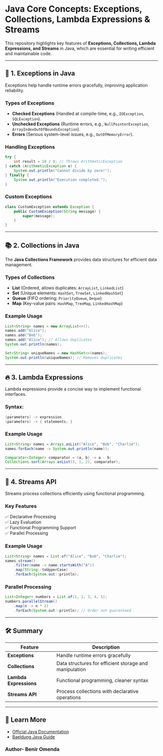 # Java Core Concepts: Exceptions, Collections, Lambda Expressions & Streams

This repository highlights key features of **Exceptions, Collections, Lambda Expressions, and Streams** in Java, which are essential for writing efficient and maintainable code.

---

## 🚀 1. Exceptions in Java
Exceptions help handle runtime errors gracefully, improving application reliability.

### **Types of Exceptions**
- **Checked Exceptions** (Handled at compile-time, e.g., `IOException`, `SQLException`).
- **Unchecked Exceptions** (Runtime errors, e.g., `NullPointerException`, `ArrayIndexOutOfBoundsException`).
- **Errors** (Serious system-level issues, e.g., `OutOfMemoryError`).

### **Handling Exceptions**
```java
try {
    int result = 10 / 0; // Throws ArithmeticException
} catch (ArithmeticException e) {
    System.out.println("Cannot divide by zero!");
} finally {
    System.out.println("Execution completed.");
}
```

### **Custom Exceptions**
```java
class CustomException extends Exception {
    public CustomException(String message) {
        super(message);
    }
}
```

---

## 📚 2. Collections in Java
The **Java Collections Framework** provides data structures for efficient data management.

### **Types of Collections**
- **List** (Ordered, allows duplicates: `ArrayList`, `LinkedList`)
- **Set** (Unique elements: `HashSet`, `TreeSet`, `LinkedHashSet`)
- **Queue** (FIFO ordering: `PriorityQueue`, `Deque`)
- **Map** (Key-value pairs: `HashMap`, `TreeMap`, `LinkedHashMap`)

### **Example Usage**
```java
List<String> names = new ArrayList<>();
names.add("Alice");
names.add("Bob");
names.add("Alice"); // Allows duplicates
System.out.println(names);
```

```java
Set<String> uniqueNames = new HashSet<>(names);
System.out.println(uniqueNames); // Removes duplicates
```

---

## 🔥 3. Lambda Expressions
Lambda expressions provide a concise way to implement functional interfaces.

### **Syntax:**
```java
(parameters) -> expression
(parameters) -> { statements; }
```

### **Example Usage**
```java
List<String> names = Arrays.asList("Alice", "Bob", "Charlie");
names.forEach(name -> System.out.println(name));
```

```java
Comparator<Integer> comparator = (a, b) -> a - b;
Collections.sort(Arrays.asList(3, 1, 2), comparator);
```

---

## 🌊 4. Streams API
Streams process collections efficiently using functional programming.

### **Key Features**
✅ Declarative Processing  
✅ Lazy Evaluation  
✅ Functional Programming Support  
✅ Parallel Processing  

### **Example Usage**
```java
List<String> names = List.of("Alice", "Bob", "Charlie");
names.stream()
    .filter(name -> name.startsWith("A"))
    .map(String::toUpperCase)
    .forEach(System.out::println);
```

### **Parallel Processing**
```java
List<Integer> numbers = List.of(1, 2, 3, 4, 5);
numbers.parallelStream()
    .map(n -> n * 2)
    .forEach(System.out::println); // Order not guaranteed
```

---

## 🛠️ Summary
| Feature         | Description |
|----------------|-------------|
| **Exceptions**  | Handle runtime errors gracefully |
| **Collections** | Data structures for efficient storage and manipulation |
| **Lambda Expressions** | Functional programming, cleaner syntax |
| **Streams API** | Process collections with declarative operations |

---

## 📖 Learn More
- [Official Java Documentation](https://docs.oracle.com/javase/8/docs/)
- [Baeldung Java Guide](https://www.baeldung.com/)

### Author- Benir Omenda

